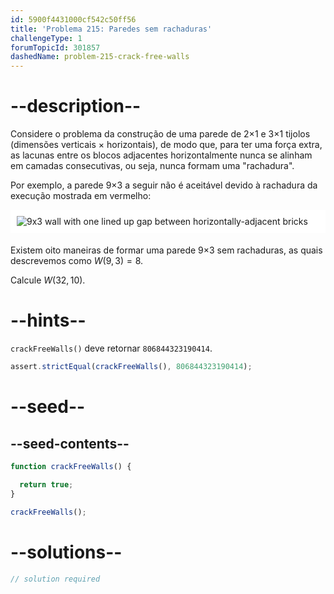 ```yaml
---
id: 5900f4431000cf542c50ff56
title: 'Problema 215: Paredes sem rachaduras'
challengeType: 1
forumTopicId: 301857
dashedName: problem-215-crack-free-walls
---
```


# --description--

Considere o problema da construção de uma parede de 2×1 e 3×1 tijolos (dimensões verticais × horizontais), de modo que, para ter uma força extra, as lacunas entre os blocos adjacentes horizontalmente nunca se alinham em camadas consecutivas, ou seja, nunca formam uma "rachadura".

Por exemplo, a parede 9×3 a seguir não é aceitável devido à rachadura da execução mostrada em vermelho:

<img alt="9x3 wall with one lined up gap between horizontally-adjacent bricks" src="https://cdn.freecodecamp.org/curriculum/project-euler/crack-free-walls.gif" style="background-color: white; padding: 10px; display: block; margin-right: auto; margin-left: auto; margin-bottom: 1.2rem;">

Existem oito maneiras de formar uma parede 9×3 sem rachaduras, as quais descrevemos como $W(9,3) = 8$.

Calcule $W(32,10)$.

# --hints--

`crackFreeWalls()` deve retornar `806844323190414`.

```js
assert.strictEqual(crackFreeWalls(), 806844323190414);
```

# --seed--

## --seed-contents--

```js
function crackFreeWalls() {

  return true;
}

crackFreeWalls();
```

# --solutions--

```js
// solution required
```
